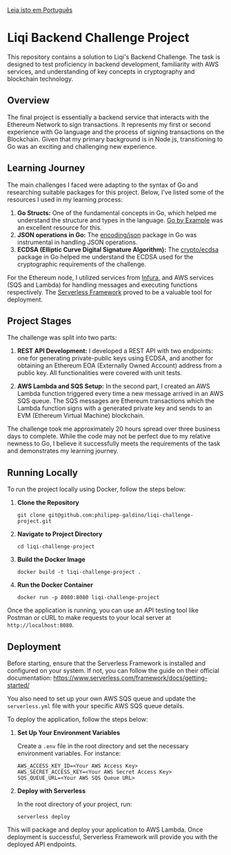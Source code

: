 [Leia isto em Português](./README-pt-br.md)

# Liqi Backend Challenge Project

This repository contains a solution to Liqi's Backend Challenge. The task is designed to test proficiency in backend development, familiarity with AWS services, and understanding of key concepts in cryptography and blockchain technology.

## Overview
The final project is essentially a backend service that interacts with the Ethereum Network to sign transactions. It represents my first or second experience with Go language and the process of signing transactions on the Blockchain. Given that my primary background is in Node.js, transitioning to Go was an exciting and challenging new experience.

## Learning Journey
The main challenges I faced were adapting to the syntax of Go and researching suitable packages for this project. Below, I've listed some of the resources I used in my learning process:

1. **Go Structs:** One of the fundamental concepts in Go, which helped me understand the structure and types in the language. [Go by Example](https://gobyexample.com/structs) was an excellent resource for this.
2. **JSON operations in Go:** The [encoding/json](https://pkg.go.dev/encoding/json#Unmarshal) package in Go was instrumental in handling JSON operations.
3. **ECDSA (Elliptic Curve Digital Signature Algorithm):** The [crypto/ecdsa](https://pkg.go.dev/crypto/ecdsa) package in Go helped me understand the ECDSA used for the cryptographic requirements of the challenge.

For the Ethereum node, I utilized services from [Infura](https://infura.io/), and AWS services (SQS and Lambda) for handling messages and executing functions respectively. The [Serverless Framework](https://www.serverless.com/) proved to be a valuable tool for deployment.

## Project Stages

The challenge was split into two parts:

1. **REST API Development:** I developed a REST API with two endpoints: one for generating private-public keys using ECDSA, and another for obtaining an Ethereum EOA (Externally Owned Account) address from a public key. All functionalities were covered with unit tests.

2. **AWS Lambda and SQS Setup:** In the second part, I created an AWS Lambda function triggered every time a new message arrived in an AWS SQS queue. The SQS messages are Ethereum transactions which the Lambda function signs with a generated private key and sends to an EVM (Ethereum Virtual Machine) blockchain.

The challenge took me approximately 20 hours spread over three business days to complete. While the code may not be perfect due to my relative newness to Go, I believe it successfully meets the requirements of the task and demonstrates my learning journey.

## Running Locally

To run the project locally using Docker, follow the steps below:

1. **Clone the Repository**
    ```
    git clone git@github.com:philipep-galdino/liqi-challenge-project.git
    ```

2. **Navigate to Project Directory**
    ```
    cd liqi-challenge-project
    ```

3. **Build the Docker Image**
    ```
    docker build -t liqi-challenge-project .
    ```

4. **Run the Docker Container**
    ```
    docker run -p 8080:8080 liqi-challenge-project
    ```

Once the application is running, you can use an API testing tool like Postman or cURL to make requests to your local server at `http://localhost:8080`.

## Deployment

Before starting, ensure that the Serverless Framework is installed and configured on your system. If not, you can follow the guide on their official documentation: https://www.serverless.com/framework/docs/getting-started/

You also need to set up your own AWS SQS queue and update the `serverless.yml` file with your specific AWS SQS queue details.

To deploy the application, follow the steps below:

1. **Set Up Your Environment Variables**
   
    Create a `.env` file in the root directory and set the necessary environment variables. For instance:

    ```
    AWS_ACCESS_KEY_ID=<Your AWS Access Key>
    AWS_SECRET_ACCESS_KEY=<Your AWS Secret Access Key>
    SQS_QUEUE_URL=<Your AWS SQS Queue URL>
    ```
   
2. **Deploy with Serverless**
   
    In the root directory of your project, run:

    ```
    serverless deploy
    ```

This will package and deploy your application to AWS Lambda. Once deployment is successful, Serverless Framework will provide you with the deployed API endpoints.


